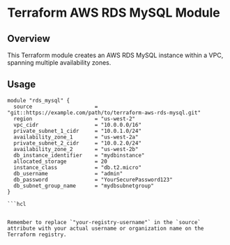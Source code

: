 # Terraform AWS RDS MySQL Module

## Overview

This Terraform module creates an AWS RDS MySQL instance within a VPC, spanning multiple availability zones.

## Usage

```hcl
module "rds_mysql" {
  source                    = "git::https://example.com/path/to/terraform-aws-rds-mysql.git"
  region                    = "us-west-2"
  vpc_cidr                  = "10.0.0.0/16"
  private_subnet_1_cidr     = "10.0.1.0/24"
  availability_zone_1       = "us-west-2a"
  private_subnet_2_cidr     = "10.0.2.0/24"
  availability_zone_2       = "us-west-2b"
  db_instance_identifier    = "mydbinstance"
  allocated_storage         = 20
  instance_class            = "db.t2.micro"
  db_username               = "admin"
  db_password               = "YourSecurePassword123"
  db_subnet_group_name      = "mydbsubnetgroup"
}

```hcl


Remember to replace `"your-registry-username"` in the `source` attribute with your actual username or organization name on the Terraform registry.
